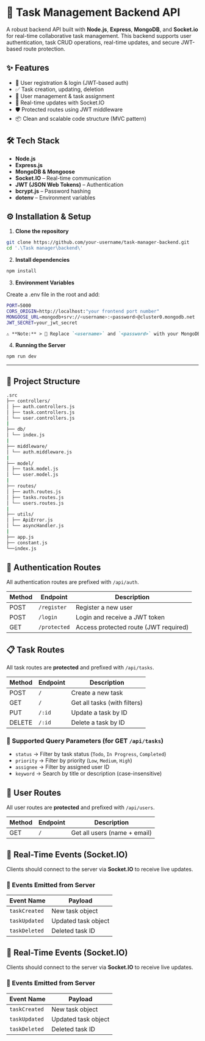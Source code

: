 # 🧠 Task Management Backend API

A robust backend API built with **Node.js**, **Express**, **MongoDB**, and **Socket.io** for real-time collaborative task management. This backend supports user authentication, task CRUD operations, real-time updates, and secure JWT-based route protection.

## ✨ Features

- 🔐 User registration & login (JWT-based auth)
- ✅ Task creation, updating, deletion
- 👥 User management & task assignment
- 📡 Real-time updates with Socket.IO
- 🛡️ Protected routes using JWT middleware
- 📦 Clean and scalable code structure (MVC pattern)


## 🛠️ Tech Stack

- **Node.js**
- **Express.js**
- **MongoDB & Mongoose**
- **Socket.IO** – Real-time communication
- **JWT (JSON Web Tokens)** – Authentication
- **bcrypt.js** – Password hashing
- **dotenv** – Environment variables


## ⚙️ Installation & Setup

1. **Clone the repository**

```bash
git clone https://github.com/your-username/task-manager-backend.git
cd '.\Task manager\backend\'
```


2. **Install dependencies**

```bash
npm install
```

3. **Environment Variables**

Create a .env file in the root and add:
```bash
PORT=5000
CORS_ORIGIN=http://localhost:"your frontend port number"
MONGOOSE_URL=mongodb+srv://<username>:<password>@cluster0.mongodb.net
JWT_SECRET=your_jwt_secret
```
```markdown
⚠️ **Note:** > 🔑 Replace `<username>` and `<password>` with your MongoDB Atlas credentials.
```

4. **Running the Server**

```bash
npm run dev
```
---

## 📁 Project Structure
```bash
.src
├── controllers/
│ ├── auth.controllers.js
│ ├── task.controllers.js
│ └── user.controllers.js
|
├── db/
│ └── index.js
|
├── middleware/
│ └── auth.middleware.js
|
├── model/
│ ├── task.model.js
│ └── user.model.js
|
├── routes/
│ ├── auth.routes.js
│ ├── tasks.routes.js
│ └── users.routes.js
|
├── utils/
│ ├── ApiError.js
│ └── asyncHandler.js
|
├── app.js
├── constant.js
└──index.js
```

## 🔐 Authentication Routes

All authentication routes are prefixed with `/api/auth`.

| Method | Endpoint       | Description                          |
|--------|----------------|--------------------------------------|
| POST   | `/register`    | Register a new user                  |
| POST   | `/login`       | Login and receive a JWT token        |
| GET    | `/protected`   | Access protected route (JWT required) |





## 📋 Task Routes

All task routes are **protected** and prefixed with `/api/tasks`.

| Method | Endpoint     | Description               |
|--------|--------------|---------------------------|
| POST   | `/`          | Create a new task         |
| GET    | `/`          | Get all tasks (with filters) |
| PUT    | `/:id`       | Update a task by ID       |
| DELETE | `/:id`       | Delete a task by ID       |



### 🔎 Supported Query Parameters (for GET `/api/tasks`)

- `status` → Filter by task status (`Todo`, `In Progress`, `Completed`)
- `priority` → Filter by priority (`Low`, `Medium`, `High`)
- `assignee` → Filter by assigned user ID
- `keyword` → Search by title or description (case-insensitive)


## 👥 User Routes

All user routes are **protected** and prefixed with `/api/users`.

| Method | Endpoint | Description                  |
|--------|----------|------------------------------|
| GET    | `/`      | Get all users (name + email) |



## 📡 Real-Time Events (Socket.IO)

Clients should connect to the server via **Socket.IO** to receive live updates.

### 🔸 Events Emitted from Server

| Event Name   | Payload              |
|--------------|----------------------|
| `taskCreated` | New task object      |
| `taskUpdated` | Updated task object  |
| `taskDeleted` | Deleted task ID      |


## 📡 Real-Time Events (Socket.IO)

Clients should connect to the server via **Socket.IO** to receive live updates.

### 🔸 Events Emitted from Server

| Event Name   | Payload              |
|--------------|----------------------|
| `taskCreated` | New task object      |
| `taskUpdated` | Updated task object  |
| `taskDeleted` | Deleted task ID      |
